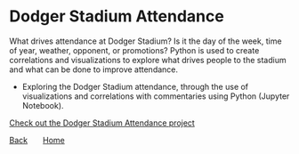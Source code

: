 <link rel="stylesheet" href="/assets/css/main.css">

# Dodger Stadium Attendance

<div class="group" markdown="1">

What drives attendance at Dodger Stadium?  Is it the day of the week, time of year, weather, opponent, or promotions?  Python is used to create correlations and visualizations to explore what drives people to the stadium and what can be done to improve attendance.  

*	Exploring the Dodger Stadium attendance, through the use of visualizations and correlations with commentaries using Python (Jupyter Notebook).

[Check out the Dodger Stadium Attendance project](https://github.com/michelle-bh/michelle-bh.github.io/tree/main/Dodger-Stadium-Attendance)

</div>

[Back](../README.md) &nbsp; &nbsp; &nbsp; [Home](https://michelle-bh.github.io/)

